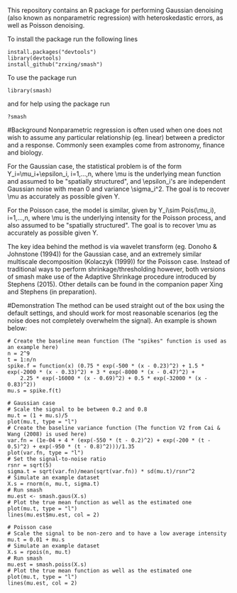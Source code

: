 This repository contains an R package for performing Gaussian denoising (also known as nonparametric regression) with heteroskedastic errors, as well as Poisson denoising.

To install the package run the following lines
```
install.packages("devtools")
library(devtools)
install_github("zrxing/smash")
```

To use the package run 
```
library(smash)
```
and for help using the package run
```
?smash
```

#Background
Nonparametric regression is often used when one does not wish to assume any particular relationship (eg. linear) between a predictor and a response. Commonly seen examples come from astronomy, finance and biology. 

For the Gaussian case, the statistical problem is of the form Y_i=\mu_i+\epsilon_i, i=1,...,n, where \mu is the underlying mean function and assumed to be "spatially structured", and \epsilon_i's are independent Gaussian noise with mean 0 and variance \sigma_i^2. The goal is to recover \mu as accurately as possible given Y.

For the Poisson case, the model is similar, given by Y_i\sim Pois(\mu_i), i=1,...,n, where \mu is the underlying intensity for the Poisson process, and also assumed to be "spatially structured". The goal is to recover \mu as accurately as possible given Y.

The key idea behind the method is via wavelet transform (eg. Donoho & Johnstone (1994)) for the Gaussian case, and an extremely similar multiscale decomposition (Kolaczyk (1999)) for the Poisson case. Instead of traditional ways to perform shrinkage/thresholding however, both versions of smash make use of the Adaptive Shrinkage procedure introduced by Stephens (2015). Other details can be found in the companion paper Xing and Stephens (in preparation).

#Demonstration
The method can be used straight out of the box using the default settings, and should work for most reasonable scenarios (eg the noise does not completely overwhelm the signal). An example is shown below:

```
# Create the baseline mean function (The "spikes" function is used as an example here)
n = 2^9
t = 1:n/n
spike.f = function(x) (0.75 * exp(-500 * (x - 0.23)^2) + 1.5 * exp(-2000 * (x - 0.33)^2) + 3 * exp(-8000 * (x - 0.47)^2) + 
    2.25 * exp(-16000 * (x - 0.69)^2) + 0.5 * exp(-32000 * (x - 0.83)^2))
mu.s = spike.f(t)

# Gaussian case
# Scale the signal to be between 0.2 and 0.8
mu.t = (1 + mu.s)/5
plot(mu.t, type = "l")
# Create the baseline variance function (The function V2 from Cai & Wang (2008) is used here)
var.fn = (1e-04 + 4 * (exp(-550 * (t - 0.2)^2) + exp(-200 * (t - 0.5)^2) + exp(-950 * (t - 0.8)^2)))/1.35
plot(var.fn, type = "l")
# Set the signal-to-noise ratio
rsnr = sqrt(5)
sigma.t = sqrt(var.fn)/mean(sqrt(var.fn)) * sd(mu.t)/rsnr^2
# Simulate an example dataset
X.s = rnorm(n, mu.t, sigma.t)
# Run smash
mu.est <- smash.gaus(X.s)
# Plot the true mean function as well as the estimated one
plot(mu.t, type = "l")
lines(mu.est$mu.est, col = 2)

# Poisson case
# Scale the signal to be non-zero and to have a low average intensity
mu.t = 0.01 + mu.s
# Simulate an example dataset
X.s = rpois(n, mu.t)
# Run smash
mu.est = smash.poiss(X.s)
# Plot the true mean function as well as the estimated one
plot(mu.t, type = "l")
lines(mu.est, col = 2) 
```



